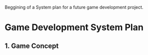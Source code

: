 Beggining of a System plan for a future game development project.

# Game Development System Plan

## 1. Game Concept